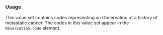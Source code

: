### Usage

This value set contains codes representing an Observation of a history of metastatic cancer. The codes in this value set appear in the `Observation.code` element.